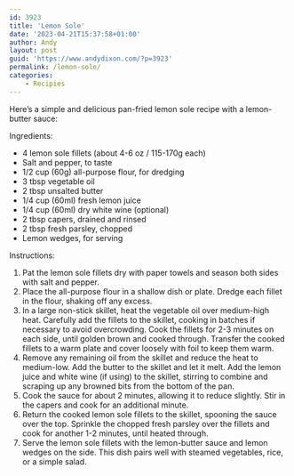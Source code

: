 ```yaml
---
id: 3923
title: 'Lemon Sole'
date: '2023-04-21T15:37:58+01:00'
author: Andy
layout: post
guid: 'https://www.andydixon.com/?p=3923'
permalink: /lemon-sole/
categories:
    - Recipies
---
```


Here’s a simple and delicious pan-fried lemon sole recipe with a lemon-butter sauce:

Ingredients:

- 4 lemon sole fillets (about 4-6 oz / 115-170g each)
- Salt and pepper, to taste
- 1/2 cup (60g) all-purpose flour, for dredging
- 3 tbsp vegetable oil
- 2 tbsp unsalted butter
- 1/4 cup (60ml) fresh lemon juice
- 1/4 cup (60ml) dry white wine (optional)
- 2 tbsp capers, drained and rinsed
- 2 tbsp fresh parsley, chopped
- Lemon wedges, for serving

Instructions:

1. Pat the lemon sole fillets dry with paper towels and season both sides with salt and pepper.
2. Place the all-purpose flour in a shallow dish or plate. Dredge each fillet in the flour, shaking off any excess.
3. In a large non-stick skillet, heat the vegetable oil over medium-high heat. Carefully add the fillets to the skillet, cooking in batches if necessary to avoid overcrowding. Cook the fillets for 2-3 minutes on each side, until golden brown and cooked through. Transfer the cooked fillets to a warm plate and cover loosely with foil to keep them warm.
4. Remove any remaining oil from the skillet and reduce the heat to medium-low. Add the butter to the skillet and let it melt. Add the lemon juice and white wine (if using) to the skillet, stirring to combine and scraping up any browned bits from the bottom of the pan.
5. Cook the sauce for about 2 minutes, allowing it to reduce slightly. Stir in the capers and cook for an additional minute.
6. Return the cooked lemon sole fillets to the skillet, spooning the sauce over the top. Sprinkle the chopped fresh parsley over the fillets and cook for another 1-2 minutes, until heated through.
7. Serve the lemon sole fillets with the lemon-butter sauce and lemon wedges on the side. This dish pairs well with steamed vegetables, rice, or a simple salad.